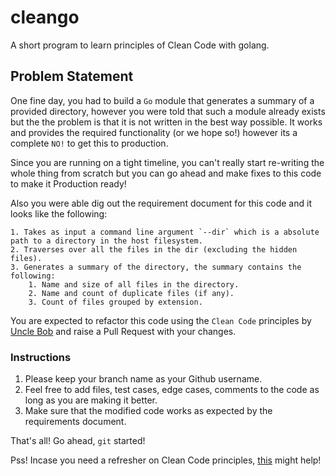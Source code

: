# cleango
A short program to learn principles of Clean Code with golang.

## Problem Statement

One fine day, you had to build a `Go` module that generates a summary of a provided directory, however you were told that such a module already exists but the the problem is that it is not written in the best way possible. It works and provides the required functionality (or we hope so!) however its a complete `NO!` to get this to production.

Since you are running on a tight timeline, you can't really start re-writing the whole thing from scratch but you can go ahead and make fixes to this code to make it Production ready!

Also you were able dig out the requirement document for this code and it looks like the following:

```
1. Takes as input a command line argument `--dir` which is a absolute path to a directory in the host filesystem.
2. Traverses over all the files in the dir (excluding the hidden files).
3. Generates a summary of the directory, the summary contains the following:
    1. Name and size of all files in the directory.
    2. Name and count of duplicate files (if any).
    3. Count of files grouped by extension.
```


You are expected to refactor this code using the `Clean Code` principles by [Uncle Bob](https://en.wikipedia.org/wiki/Robert_C._Martin) and raise a Pull Request with your changes.

### Instructions
1. Please keep your branch name as your Github username.
2. Feel free to add files, test cases, edge cases, comments to the code as long as you are making it better.
3. Make sure that the modified code works as expected by the requirements document.


That's all! Go ahead, `git` started!

Pss! Incase you need a refresher on Clean Code principles, [this](https://gist.github.com/wojteklu/73c6914cc446146b8b533c0988cf8d29) might help!

